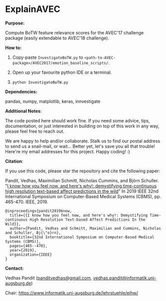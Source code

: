 # ExplainAVEC

**Purpose:** 

Compute BoTW feature relevance scores for the AVEC'17 challenge package (easily extendable to AVEC'18 challenge).

**How to:** 

1. Copy-paste `InvestigateBoTW.py` to `<path-to-AVEC-package>/AVEC2017/emotion_baseline_scripts/`.

2. Open up your favourite python IDE or a terminal. 

3. `python InvestigateBoTW.py`

**Dependencies:** 

pandas, numpy, matplotlib, keras, innvestigate

**Additional Notes**: 

The code posted here should work fine. If you need some advice, tips, documentation, or just interested in building on top of this work in any way, please feel free to reach out. 

We are happy to help and/or collaborate. Stalk us to find our postal address to send us a snail-mail, or wait... Better yet, let's save you all that trouble! Here're my email addresses for this project. Happy coding! :)

**Citation**:

If you use this code, please star the repository and cite the following paper:

Pandit, Vedhas, Maximilian Schmitt, Nicholas Cummins, and Björn Schuller. "[I know how you feel now, and here's why!: demystifying time-continuous high resolution text-based affect predictions in the wild](https://ieeexplore.ieee.org/document/8787535)" In 2019 IEEE 32nd International Symposium on Computer-Based Medical Systems (CBMS), pp. 465-470. IEEE, 2019.
```
@inproceedings{pandit2019know,
  title={{I know how you feel now, and here's why!: Demystifying Time-continuous High Resolution Text-based Affect Predictions In the Wild}},
  author={Pandit, Vedhas and Schmitt, Maximilian and Cummins, Nicholas and Schuller, Bj{\"o}rn},
  booktitle={32nd International Symposium on Computer-Based Medical Systems (CBMS)},
  pages={465--470},
  year={2019},
  organization={IEEE}
}
```
**Contact:** 

Vedhas Pandit (panditvedhas@gmail.com, vedhas.pandit@informatik.uni-augsburg.de)

Chair: https://www.informatik.uni-augsburg.de/lehrstuehle/eihw/
